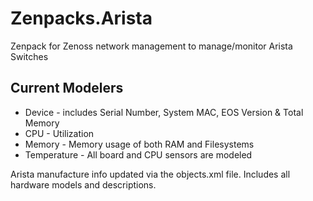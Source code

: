 # Zenpacks.Arista
Zenpack for Zenoss network management to manage/monitor Arista Switches

## Current Modelers
* Device - includes Serial Number, System MAC, EOS Version & Total Memory
* CPU - Utilization
* Memory - Memory usage of both RAM and Filesystems
* Temperature - All board and CPU sensors are modeled

Arista manufacture info updated via the objects.xml file. Includes all hardware models and descriptions.

